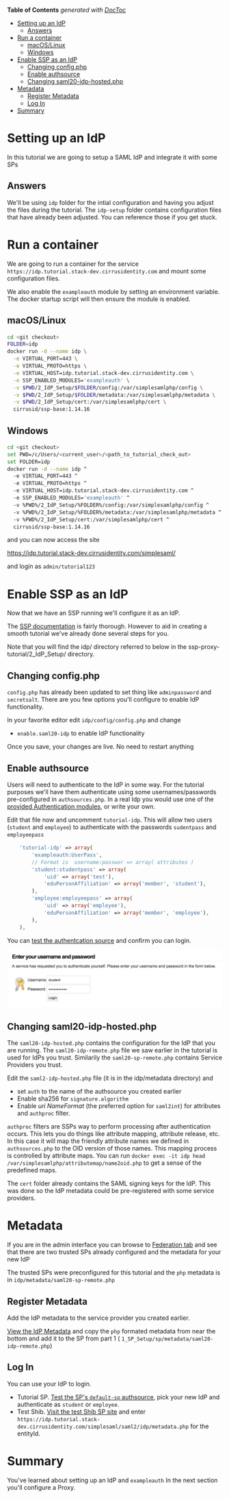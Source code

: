 <!-- START doctoc generated TOC please keep comment here to allow auto update -->
<!-- DON'T EDIT THIS SECTION, INSTEAD RE-RUN doctoc TO UPDATE -->
**Table of Contents**  *generated with [DocToc](https://github.com/thlorenz/doctoc)*

- [Setting up an IdP](#setting-up-an-idp)
  - [Answers](#answers)
- [Run a container](#run-a-container)
  - [macOS/Linux](#macoslinux)
  - [Windows](#windows)
- [Enable SSP as an IdP](#enable-ssp-as-an-idp)
  - [Changing config.php](#changing-configphp)
  - [Enable authsource](#enable-authsource)
  - [Changing saml20-idp-hosted.php](#changing-saml20-idp-hostedphp)
- [Metadata](#metadata)
  - [Register Metadata](#register-metadata)
  - [Log In](#log-in)
- [Summary](#summary)

<!-- END doctoc generated TOC please keep comment here to allow auto update -->


# Setting up an IdP

In this tutorial we are going to setup a SAML IdP and integrate it with some SPs

## Answers

We'll be using `idp` folder for the intial configuration and having you
adjust the files during the tutorial. The `idp-setup` folder contains configuration files that
have already been adjusted. You can reference those if you get stuck.


# Run a container

We are going to run a container for the service `https://idp.tutorial.stack-dev.cirrusidentity.com`
and mount some configuration files.

We also enable the `exampleauth` module by setting an environment
variable. The docker startup script will then ensure the module is enabled.

## macOS/Linux
```bash
cd <git checkout>
FOLDER=idp
docker run -d --name idp \
  -e VIRTUAL_PORT=443 \
  -e VIRTUAL_PROTO=https \
  -e VIRTUAL_HOST=idp.tutorial.stack-dev.cirrusidentity.com \
  -e SSP_ENABLED_MODULES='exampleauth' \
  -v $PWD/2_IdP_Setup/$FOLDER/config:/var/simplesamlphp/config \
  -v $PWD/2_IdP_Setup/$FOLDER/metadata:/var/simplesamlphp/metadata \
  -v $PWD/2_IdP_Setup/cert:/var/simplesamlphp/cert \
  cirrusid/ssp-base:1.14.16
```

## Windows
```bash
cd <git checkout>
set PWD=/c/Users/<current_user>/<path_to_tutorial_check_out>
set FOLDER=idp
docker run -d --name idp ^
  -e VIRTUAL_PORT=443 ^
  -e VIRTUAL_PROTO=https ^
  -e VIRTUAL_HOST=idp.tutorial.stack-dev.cirrusidentity.com ^
  -e SSP_ENABLED_MODULES='exampleauth' ^
  -v %PWD%/2_IdP_Setup/%FOLDER%/config:/var/simplesamlphp/config ^
  -v %PWD%/2_IdP_Setup/%FOLDER%/metadata:/var/simplesamlphp/metadata ^
  -v %PWD%/2_IdP_Setup/cert:/var/simplesamlphp/cert ^
  cirrusid/ssp-base:1.14.16
```

and you can now access the site

https://idp.tutorial.stack-dev.cirrusidentity.com/simplesaml/

and login as `admin/tutorial123`

# Enable SSP as an IdP

Now that we have an SSP running we'll configure it as an IdP.

The [SSP documentation](https://simplesamlphp.org/docs/stable) is fairly thorough. However to aid in creating a smooth tutorial we've already done several steps for you.

Note that you will find the idp/ directory referred to below in the ssp-proxy-tutorial/2\_IdP\_Setup/ directory.

## Changing config.php

 `config.php` has already been updated to set thing like `adminpassword` and `secretsalt`. There are you few options you'll configure
to enable IdP functionality.

In your favorite editor edit `idp/config/config.php` and change 

* `enable.saml20-idp` to enable IdP functionality

Once you save, your changes are live. No need to restart anything

## Enable authsource

Users will need to authenticate to the IdP in some way. For the
tutorial purposes we'll have them authenticate using some
usernames/passwords pre-configured in `authsources.php`. In a real Idp
you would use one of the [provided Authentication
modules](https://simplesamlphp.org/docs/stable/simplesamlphp-idp#section_2),
or write your own.

Edit that file now and uncomment `tutorial-idp`. This will allow two users (`student` and `employee`) to authenticate with the passwords `sudentpass` and `employeepass`

```php
    'tutorial-idp' => array(
        'exampleauth:UserPass',
        // Format is  username:passwor => array( attributes )
        'student:studentpass' => array(
            'uid' => array('test'),
            'eduPersonAffiliation' => array('member', 'student'),
        ),
        'employee:employeepass' => array(
            'uid' => array('employee'),
            'eduPersonAffiliation' => array('member', 'employee'),
        ),
    ),
```

You can [test the authentcation source](https://idp.tutorial.stack-dev.cirrusidentity.com/simplesaml/module.php/core/authenticate.php) and confirm you can login.

![Login](./img/ssp-idp-login.png)


## Changing saml20-idp-hosted.php

The `saml20-idp-hosted.php` contains the configuration for the IdP
that you are running. The `saml20-idp-remote.php` file we saw earlier
in the tutorial is used for IdPs you trust. Similarily the
`saml20-sp-remote.php` contains Service Providers you trust.

Edit the `saml2-idp-hosted.php` file (it is in the idp/metadata directory) and

* set `auth` to the name of the authsource you created earlier
* Enable sha256 for `signature.algorithm`
* Enable *uri NameFormat*  (the preferred option for `saml2int`) for attributes and `authproc` filter.

`authproc` filters are SSPs way to perform processing after
authentication occurs. This lets you do things like attribute mapping,
attribute release, etc. In this case it will map the friendly
attribute names we defined in `authsources.php` to the OID version of
those names. This mapping process is controlled by attribute maps. You
can run `docker exec -it idp head
/var/simplesamlphp/attributemap/name2oid.php` to get a sense of the
predefined maps.

 The `cert` folder already contains the SAML
signing keys for the IdP. This was done so the IdP metadata could be
pre-registered with some service providers.

# Metadata

If you are in the admin interface you can browse to [Federation
tab](https://idp.tutorial.stack-dev.cirrusidentity.com/simplesaml/module.php/core/frontpage_federation.php)
and see that there are two trusted SPs already configured and the metadata for your new IdP

The trusted SPs were preconfigured for this tutorial and the `php` metadata is in 
`idp/metadata/saml20-sp-remote.php`

## Register Metadata

Add the IdP metadata to the service provider you created earlier.

[View the IdP Metadata](https://idp.tutorial.stack-dev.cirrusidentity.com/simplesaml/saml2/idp/metadata.php?output=xhtml) and copy the `php` formated metadata from near the bottom
and add it to the SP from part 1 ( `1_SP_Setup/sp/metadata/saml20-idp-remote.php`)

## Log In

You can use your IdP to login.

* Tutorial SP.  [Test the SP's `default-sp` authsource](https://service.tutorial.stack-dev.cirrusidentity.com/simplesaml/module.php/core/authenticate.php?as=default-sp), pick your new IdP and authenticate as `student` or `employee`.
* Test Shib. [Visit the test Shib SP site](https://sp.testshib.org/) and enter `https://idp.tutorial.stack-dev.cirrusidentity.com/simplesaml/saml2/idp/metadata.php` for the entityId. 

# Summary

You've learned about setting up an IdP and `exampleauth`
In the next section you'll configure a Proxy.
